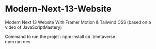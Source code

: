 # Modern-Next-13-Website
Modern Next 13 Website With Framer Motion &amp; Tailwind CSS (based on a video of JavaScriptMastery)

Command to run the projet : 
npm install
cd .\metaverse\
npm run dev
